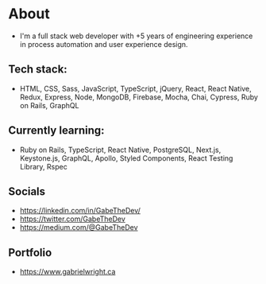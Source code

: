 # About
- I'm a full stack web developer with +5 years of engineering experience in process automation and user experience design.

## Tech stack:
- HTML, CSS, Sass, JavaScript, TypeScript, jQuery, React, React Native, Redux, Express, Node, MongoDB, Firebase, Mocha, Chai, Cypress, Ruby on Rails, GraphQL

## Currently learning:
- Ruby on Rails, TypeScript, React Native, PostgreSQL, Next.js, Keystone.js, GraphQL, Apollo, Styled Components, React Testing Library, Rspec

## Socials
- https://linkedin.com/in/GabeTheDev/
- https://twitter.com/GabeTheDev
- https://medium.com/@GabeTheDev

## Portfolio
- https://www.gabrielwright.ca





<!---
gabrielwright1/gabrielwright1 is a ✨ special ✨ repository because its `README.md` (this file) appears on your GitHub profile.
You can click the Preview link to take a look at your changes.
--->
